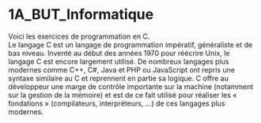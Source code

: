 # 1A_BUT_Informatique
Voici les exercices de programmation en C.  
Le langage C est un langage de programmation impératif, généraliste et de bas niveau. Inventé au début des années 1970 pour réécrire Unix, le langage C est encore largement utilisé. De nombreux langages plus modernes comme C++, C#, Java et PHP ou JavaScript ont repris une syntaxe similaire au C et reprennent en partie sa logique. C offre au développeur une marge de contrôle importante sur la machine (notamment sur la gestion de la mémoire) et est de ce fait utilisé pour réaliser les « fondations » (compilateurs, interpréteurs, …) de ces langages plus modernes.